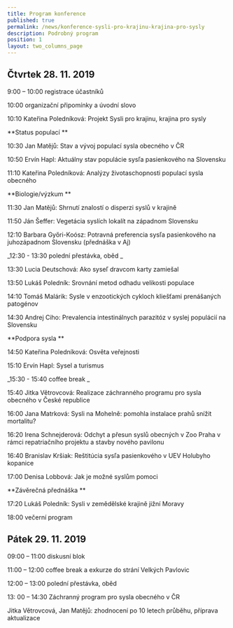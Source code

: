 ```yaml
---
title: Program konference
published: true
permalink: /news/konference-sysli-pro-krajinu-krajina-pro-sysly
description: Podrobný program
position: 1
layout: two_columns_page
---
```

## Čtvrtek 28. 11. 2019  

9:00 – 10:00 	registrace účastníků

10:00 		organizační připomínky a úvodní slovo



10:10 Kateřina Poledníková: Projekt Sysli pro krajinu, krajina pro sysly

**Status populací**

10:30 Jan Matějů: Stav a vývoj populací sysla obecného v ČR

10:50 Ervín Hapl: Aktuálny stav populácie sysľa pasienkového na Slovensku

11:10 Kateřina Poledníková: Analýzy životaschopnosti populací sysla obecného

**Biologie/výzkum**

11:30 Jan Matějů: Shrnutí znalostí o disperzi syslů v krajině

11:50 Ján Šeffer: Vegetácia syslích lokalít na západnom Slovensku

12:10 Barbara Győri-Koósz: Potravná preferencia sysľa pasienkového na juhozápadnom Slovensku (přednáška v Aj)



_12:30 - 13:30  polední přestávka, oběd_



13:30 Lucia Deutschová: Ako syseľ dravcom karty zamiešal

13:50 Lukáš Poledník: Srovnání metod odhadu velikosti populace

14:10 Tomáš Malárik: Sysle v enzootických cykloch kliešťami prenášaných patogénov

14:30 Andrej Ciho: Prevalencia intestinálnych parazitóz v syslej populácií na Slovensku

**Podpora sysla **

14:50 Kateřina Poledníková: Osvěta veřejnosti

15:10 Ervín Hapl: Sysel a turismus



_15:30 - 15:40 	coffee break_



15:40 Jitka Větrovcová: Realizace záchranného programu pro sysla obecného v České republice

16:00 Jana Matrková: Sysli na Mohelně: pomohla instalace prahů snížit mortalitu?

16:20 Irena Schnejderová: Odchyt a přesun syslů obecných v Zoo Praha v rámci repatriačního projektu a stavby nového pavilonu

16:40 Branislav Kršiak: Reštitúcia sysľa pasienkového v UEV Holubyho kopanice

17:00 Denisa Lobbová: Jak je možné syslům pomoci

**Závěrečná přednáška**

17:20 Lukáš Poledník: Sysli v zemědělské krajině jižní Moravy 



18:00 		večerní program



## Pátek 29. 11. 2019 

09:00 – 11:00 	diskusní blok 



11:00 – 12:00 coffee break a exkurze do strání Velkých Pavlovic



12:00 – 13:00 polední přestávka, oběd



13: 00 – 14:30 Záchranný program pro sysla obecného v ČR

Jitka Větrovcová, Jan Matějů: zhodnocení po 10 letech průběhu, příprava aktualizace
